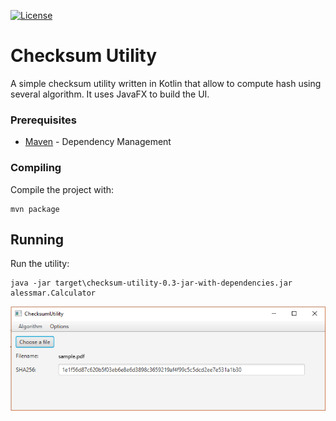 [![License](https://img.shields.io/badge/license-MIT-blue.svg)](https://opensource.org/licenses/MIT)

# Checksum Utility

A simple checksum utility written in Kotlin that allow to compute hash using several algorithm. It uses JavaFX to build the UI.

### Prerequisites

* [Maven](https://maven.apache.org/) - Dependency Management

### Compiling

Compile the project with:

```
mvn package
```

## Running

Run the utility:

```
java -jar target\checksum-utility-0.3-jar-with-dependencies.jar alessmar.Calculator
```

![checksum](images/checksum.png)
